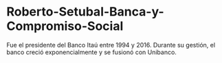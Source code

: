 # Roberto-Setubal-Banca-y-Compromiso-Social
Fue el presidente del Banco Itaú entre 1994 y 2016. Durante su gestión, el banco creció exponencialmente y se fusionó con Unibanco. 
